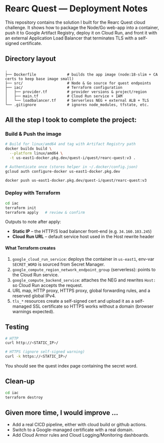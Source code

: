 # Rearc Quest — Deployment Notes

This repository contains the solution I built for the Rearc Quest cloud challenge.
It shows how to package the Node/Go web-app into a container, push it to Google
Artifact Registry, deploy it on Cloud Run, and front it with an external
Application Load Balancer that terminates TLS with a self-signed certificate.

## Directory layout

```
.
├── Dockerfile              # builds the app image (node:18-slim + CA certs to keep base image small)
├── src/                    # Node & Go source for quest endpoints
├── iac/                    # Terraform configuration
│   ├── provider.tf         # provider versions & project/region
│   ├── main.tf             # Cloud Run service + IAM
│   └── loadbalancer.tf     # Serverless NEG + external ALB + TLS
└── .gitignore              # ignores node_modules, tfstate, etc.
```
## All the step I took to complete the project:

### Build & Push the image

```bash
# Build for linux/amd64 and tag with Artifact Registry path
docker buildx build \
  --platform linux/amd64 \
  -t us-east1-docker.pkg.dev/quest-i/quest/rearc-quest:v3 .

# Authenticate once (stores helper in ~/.docker/config.json)
gcloud auth configure-docker us-east1-docker.pkg.dev

docker push us-east1-docker.pkg.dev/quest-i/quest/rearc-quest:v3
```

### Deploy with Terraform

```bash
cd iac
terraform init
terraform apply   # review & confirm
```

Outputs to note after apply:

* **Static IP** – the HTTP/S load balancer front-end (e.g. `34.160.103.245`)
* **Cloud Run URL** – default service host used in the Host rewrite header

#### What Terraform creates

1. `google_cloud_run_service`: deploys the container in `us-east1`, env-var
   `SECRET_WORD` is sourced from Secret Manager.
2. `google_compute_region_network_endpoint_group` (serverless): points to the
   Cloud Run service.
3. `google_compute_backend_service`: attaches the NEG and rewrites `Host:` so
   Cloud Run accepts the request.
4. URL map, HTTP proxy, HTTPS proxy, global forwarding rules, and a reserved
   global IPv4.
5. `tls_*` resources create a self-signed cert and upload it as a self-managed
   SSL certificate so HTTPS works without a domain (browser warnings expected).

## Testing

```bash
# HTTP
curl http://<STATIC_IP>/

# HTTPS (ignore self-signed warning)
curl -k https://<STATIC_IP>/
```

You should see the quest index page containing the secret word.

## Clean-up

```bash
cd iac
terraform destroy   
```

## Given more time, I would improve …
* Add a real CICD pipeline, either with cloud build or github actions. 
* Switch to a Google-managed certificate with a real domain.
* Add Cloud Armor rules and Cloud Logging/Monitoring dashboards.


